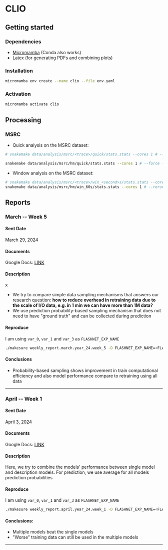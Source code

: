 # CLIO

## Getting started

### Dependencies

- [Micromamba](https://mamba.readthedocs.io/en/latest/installation/micromamba-installation.html) (Conda also works)
- Latex (for generating PDFs and combining plots)

### Installation

```bash
micromamba env create --name clio --file env.yaml
```

### Activation

```bash
micromamba activate clio
```

## Processing

### MSRC

- Quick analysis on the MSRC dataset:

```bash
# snakemake data/analysis/msrc/<trace>/quick/stats.stats --cores 1 # --force --rerun-incomplete

snakemake data/analysis/msrc/hm/quick/stats.stats --cores 1 # --force --rerun-incomplete
```

- Window analysis on the MSRC dataset:

```bash
# snakemake data/analysis/msrc/<trace>/win_<second>s/stats.stats --cores 1 # --rerun-incomplete --force
snakemake data/analysis/msrc/hm/win_60s/stats.stats --cores 1 # --rerun-incomplete --force
```

## Reports

### March -- Week 5

#### Sent Date

March 29, 2024

#### Documents

Google Docs: [LINK](https://docs.google.com/document/d/10tkwZtRON6IN7gGXYpx5x-jqCDNy61rAJDvcmvhpqzM/edit)

#### Description
x
- We try to compare simple data sampling mechanisms that answers our research question: **how to reduce overhead in retraining data due to the scale of I/O data, e.g. in 1 min we can have more than 1M data?**
- We use prediction probability-based sampling mechanism that does not need to have "ground truth" and can be collected during prediction

#### Reproduce

I am using `var_0`, `var_1` and `var_3` as `FLASHNET_EXP_NAME`

```bash
./makesure weekly_report.march.year_24.week_5 -D FLASHNET_EXP_NAME=<FLASHNET_EXP_NAME> -D FLASHNET_EXP_DIR_SUFFIX="" -D EPOCHS=20 -D CUDA=<CUDA_DEVICE>
```

#### Conclusions

- Probability-based sampling shows improvement in train computational efficiency and also model performance compare to retraining using all data

--------------------------------------------------

### April -- Week 1

#### Sent Date

April 3, 2024

#### Documents

Google Docs: [LINK](https://docs.google.com/document/d/1qblSFob4Rs2hyM-suG5MkEcpzcce_rNsSMYhfYyULsg/edit)

#### Description

Here, we try to combine the models' performance between single model and description models.
For prediction, we use average for all models prediction probabilities

#### Reproduce

I am using `var_0`, `var_1` and `var_3` as `FLASHNET_EXP_NAME`

```bash
./makesure weekly_report.april.year_24.week_1 -D FLASHNET_EXP_NAME=<FLASHNET_EXP_NAME> -D FLASHNET_EXP_DIR_SUFFIX="" -D EPOCHS=20 -D CUDA=<CUDA_DEVICE>
```

#### Conclusions:

- Multiple models beat the single models
- "Worse" training data can still be used in the multiple models

--------------------------------------------------
